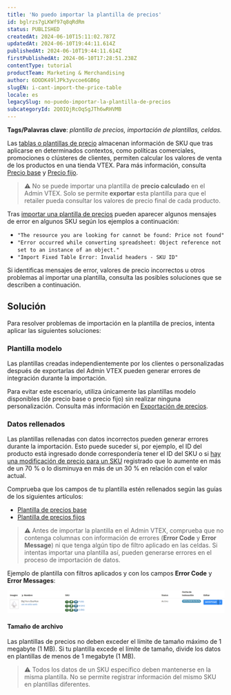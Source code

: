 ```yaml
---
title: 'No puedo importar la plantilla de precios'
id: bglrzs7gLKWf97q8qRdRm
status: PUBLISHED
createdAt: 2024-06-10T15:11:02.787Z
updatedAt: 2024-06-10T19:44:11.614Z
publishedAt: 2024-06-10T19:44:11.614Z
firstPublishedAt: 2024-06-10T17:28:51.238Z
contentType: tutorial
productTeam: Marketing & Merchandising
author: 6DODK49lJPk3yvcoe6GB6g
slugEN: i-cant-import-the-price-table
locale: es
legacySlug: no-puedo-importar-la-plantilla-de-precios
subcategoryId: 2Q0IQjRcOqSgJTh6wRHVMB
---
```


__Tags/Palavras clave__: *plantilla de precios, importación de plantillas, celdas.*

Las [tablas o plantillas de precio](https://help.vtex.com/es/tracks/precios-101--6f8pwCns3PJHqMvQSugNfP/1wAm5m3IUfIj6maBdaRJt8) almacenan información de SKU que tras aplicarse en determinados contextos, como políticas comerciales, promociones o clústeres de clientes, permiten calcular los valores de venta de los productos en una tienda VTEX. Para más información, consulta [Precio base](https://help.vtex.com/es/tracks/precios-101--6f8pwCns3PJHqMvQSugNfP/3XcXp0r5WrJvogB8KIX4Kx) y [Precio fijo](https://help.vtex.com/es/tracks/precios-101--6f8pwCns3PJHqMvQSugNfP/3HxF2u5VwidqnUGnFoKdDy).

>⚠️ No se puede importar una plantilla de **precio calculado** en el Admin VTEX. Solo se permite **exportar** esta plantilla para que el retailer pueda consultar los valores de precio final de cada producto.

Tras [importar una plantilla de precios](https://help.vtex.com/es/tracks/precios-101--6f8pwCns3PJHqMvQSugNfP/5lV5s54lQ69zPXxngbpI5D) pueden aparecer algunos mensajes de error en algunos SKU según los ejemplos a continuación:

- `"The resource you are looking for cannot be found: Price not found"`
- `"Error occurred while converting spreadsheet: Object reference not set to an instance of an object."`
- `"Import Fixed Table Error: Invalid headers - SKU ID"`

Si identificas mensajes de error, valores de precio incorrectos u otros problemas al importar una plantilla, consulta las posibles soluciones que se describen a continuación.

## Solución

Para resolver problemas de importación en la plantilla de precios, intenta aplicar las siguientes soluciones:

### Plantilla modelo

Las plantillas creadas independientemente por los clientes o personalizadas después de exportarlas del Admin VTEX pueden generar errores de integración durante la importación.

Para evitar este escenario, utiliza únicamente las plantillas modelo disponibles (de precio base o precio fijo) sin realizar ninguna personalización. Consulta más información en [Exportación de precios](https://help.vtex.com/es/tracks/precios-101--6f8pwCns3PJHqMvQSugNfP/5lV5s54lQ69zPXxngbpI5D#exportacion-de-precios).

### Datos rellenados

Las plantillas rellenadas con datos incorrectos pueden generar errores durante la importación. Esto puede suceder si, por ejemplo, el ID del producto está ingresado donde correspondería tener el ID del SKU o si [hay una modificación de precio para un SKU](https://help.vtex.com/es/tutorial/alteracion-de-precio-de-sku--tutorials_95#regla-para-alteracion-de-precio) registrado que lo aumente en más de un 70 % o lo disminuya en más de un 30 % en relación con el valor actual.

Comprueba que los campos de tu plantilla estén rellenados según las guías de los siguientes artículos:

- [Plantilla de precios base](https://help.vtex.com/es/tutorial/tabla-de-precios-base--4Jox8TeQ5feqAn78TZ0DNA)
- [Plantilla de precios fijos](https://help.vtex.com/es/tutorial/rellenar-campos-de-la-plantilla-de-importacion-de-precios-fijos--50RFoH3ruV97FJgeBUCURh)

>⚠️ Antes de importar la plantilla en el Admin VTEX, comprueba que no contenga columnas con información de errores (**Error Code** y **Error Message**) ni que tenga algún tipo de filtro aplicado en las celdas. Si intentas importar una plantilla así, pueden generarse errores en el proceso de importación de datos.

Ejemplo de plantilla con filtros aplicados y con los campos __Error Code__ y __Error Messages__:

![Hoja de precios](https://raw.githubusercontent.com/vtexdocs/help-center-content/refs/heads/main/_1.PNG)

#### Tamaño de archivo

Las plantillas de precios no deben exceder el límite de tamaño máximo de 1 megabyte (1 MB). Si tu plantilla excede el límite de tamaño, divide los datos en plantillas de menos de 1 megabyte (1 MB).

>⚠️ Todos los datos de un SKU específico deben mantenerse en la misma plantilla. No se permite registrar información del mismo SKU en plantillas diferentes.

